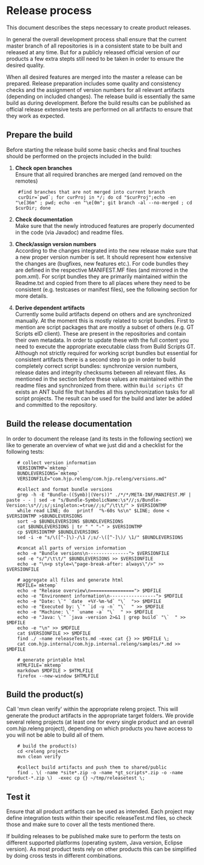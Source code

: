 Release process
===============
This document describes the steps necessary to create product releases.

In general the overall development process shall ensure that the current master branch of all repositories is in a consistent state to be built and released at any time. But for a publicly released official version of our products a few extra stepts still need to be taken in order to ensure the desired quality.

When all desired features are merged into the master a release can be prepared. Release preparation includes some quality and consistency checks and the assignment of version numbers for all relevant artifacts (depending on included changes). The release build is essentially the same build as during development. Before the build results can be published as official release extensive tests are performed on all artifacts to ensure that they work as expected.

Prepare the build
-----------------
Before starting the release build some basic checks and final touches should be performed on the projects included in the build:

1. __Check open branches__  
Ensure that all required branches are merged (and removed on the remotes)

		#find branches that are not merged into current branch
		curDir=`pwd`; for curProj in */; do cd "$curProj";echo -en "\e[36m" ; pwd; echo -en "\e[0m"; git branch -al --no-merged ; cd $curDir; done

1. __Check documentation__  
Make sure that the newly introduced features are properly documented in the code (via Javadoc) and readme files.

1. __Check/assign version numbers__  
According to the changes integrated into the new release make sure that a new proper version number is set. It should represent how extensive the changes are (bugfixes, new features etc.).
For code bundles they are defined in the respective MANIFEST.MF files (and mirrored in the pom.xml). For script bundles they are primarily maintained within the Readme.txt and copied from there to all places where they need to be consistent (e.g. testcases or manifest files), see the following section for more details.

1. __Derive dependent artifacts__  
Currently some build artifacts depend on others and are synchronized manually. At the moment this is mostly related to script bundles.
First to mention are script packages that are mostly a subset of others (e.g. GT Scripts eID client). These are present in the repositories and contain their own metadata. In order to update these with the full content you need to execute the appropriate executable class from Build Scripts GT.
Although not strictly required for working script bundles but essential for consistent artifacts there is a second step to go in order to build completely correct script bundles: synchronize version numbers, release dates and integrity checksums between all relevant files. As mentioned in the section before these values are maintained within the readme files and synchronized from there. within `Build scripts GT` exists an ANT build file that handles all this synchronization tasks for all script projects. The result can be used for the build and later be added and committed to the repository.

Build the release documentation
-------------------------------
In order to document the release (and its tests in the following section) we like to generate an overview of what we just did and a checklist for the following tests:


		# collect version information
		VERSIONTMP=`mktemp`
		BUNDLEVERSIONS=`mktemp`
		VERSIONFILE="com.hjp.releng/com.hjp.releng/versions.md"
		
		#collect and format bundle versions
		grep -h -E "Bundle-((Symb)|(Vers))" ./*/*/META-INF/MANIFEST.MF | paste - - | sed -e "s/Bundle-SymbolicName:\s*//;s/Bundle-Version:\s*//;s/;singleton:=true//;s/^/\t\t/" > $VERSIONTMP
		while read LINE; do   printf  "%-60s %s\n" $LINE; done < $VERSIONTMP >$BUNDLEVERSIONS
		sort -o $BUNDLEVERSIONS $BUNDLEVERSIONS
		cat $BUNDLEVERSIONS | tr " " "-" > $VERSIONTMP
		cp $VERSIONTMP $BUNDLEVERSIONS
		sed -i -e "s/\([^-]\)-/\1 /;s/-\([^-]\)/ \1/" $BUNDLEVERSIONS
		
		#concat all parts of version information
		echo -e "Bundle versions\n---------------"> $VERSIONFILE
		sed -e "s/^/\t\t/" $BUNDLEVERSIONS >> $VERSIONFILE
		echo -e "\n<p style=\"page-break-after: always\"/>" >> $VERSIONFILE
		
		# aggregate all files and generate html
		MDFILE=`mktemp`
		echo -e "Release overview\n================"> $MDFILE
		echo -e "Environment information\n-----------------"> $MDFILE
		echo -e "Date: \`" `date  +%Y-%m-%d` "\`  ">> $MDFILE
		echo -e "Executed by: \`" `id -u -n` "\`  " >> $MDFILE
		echo -e "Machine: \`" `uname -a` "\`  " >> $MDFILE
		echo -e "Java: \`" `java -version 2>&1 | grep build` "\`  " >> $MDFILE
		echo -e "\n" >> $MDFILE
		cat $VERSIONFILE >> $MDFILE
		find ./ -name releaseTests.md -exec cat {} >> $MDFILE \;
		cat com.hjp.internal/com.hjp.internal.releng/samples/*.md >> $MDFILE
		
		# generate printable html 
		HTMLFILE=`mktemp`
		markdown $MDFILE > $HTMLFILE
		firefox --new-window $HTMLFILE


Build the product(s)
--------------------
Call 'mvn clean verify' within the appropriate releng project. This will generate the product artifacts in the appropriate target folders. We provide several releng projects (at least one for every single product and an overall com.hjp.releng project), depending on which products you have access to you will not be able to build all of them.

		# build the product(s)
		cd <releng project>
		mvn clean verify
		
		#collect build artifacts and push them to shared/public
		find . \( -name *site*.zip -o -name *gt_scripts*.zip -o -name *product-*.zip \)  -exec cp {} ~/tmp/releasetest \;
		

Test it
-------
Ensure that all product artifacts can be used as intended. Each project may define integration tests within their specific releaseTest.md files, so check those and make sure to cover all the tests mentioned there.

If building releases to be published make sure to perform the tests on different supported platforms (operating system, Java version, Eclipse version). As most product tests rely on other products this can be simplified by doing cross tests in different combinations.

<p style="page-break-after: always"/>
